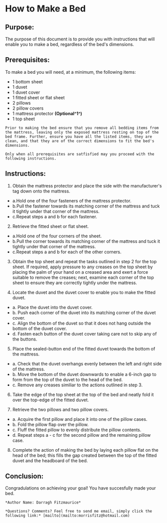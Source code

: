 How to Make a Bed
=================

Purpose:
--------

The purpose of this document is to provide you with instructions that will enable you to make a bed, regardless of the bed's dimensions. 

Prerequisites:
--------------

To make a bed you will need, at a minimum, the following items:
* 1 bottom sheet 
* 1 duvet
* 1 duvet cover
* 1 fitted sheet or flat sheet
* 2 pillows
* 2 pillow covers
* 1 mattress protector **(Optional^1^)**
* 1 top sheet

```
Prior to making the bed ensure that you remove all bedding items from the mattress, leaving only the exposed mattress resting on top of the bed frame. Further, ensure you have all the listed items, they are clean, and that they are of the correct dimensions to fit the bed's dimensions. 

Only when all prerequisites are satfisfied may you proceed with the following instructions.
```

Instructions:
-------------

1) Obtain the mattress protector and place the side with the 
	manufacturer's tag down onto the mattress. 
- a.Hold one of the four fasteners of the mattress protector.
- b.Pull the fastener towards its matching corner of the mattress and tuck it tightly under that corner of the mattress.
- c.Repeat steps a and b for each fastener.

2) Retrieve the fitted sheet or flat sheet.
- a.Hold one of the four corners of the sheet.
- b.Pull the corner towards its matching corner of the mattress and tuck it tightly under that corner of the mattress.
- c.Repeat steps a and b for each of the other corners.

3) Obtain the top sheet and repeat the tasks outlined in step 2 for the top sheet. 
    If required, apply pressure to any creases on the top sheet by placing the palm of your hand on a creased area and exert a force suitable to remove the creases; next, examine each corner of the top sheet to ensure they are correctly tightly under the mattress.

4) Locate the duvet and the duvet cover to enable you to make the fitted 	  duvet. 
- a. Place the duvet into the duvet cover.
- b. Push each corner of the duvet into its matching corner of the duvet cover. 
- c. Align the bottom of the duvet so that it does not hang outside the bottom of the duvet cover.
- d. Fasten each button of the duvet cover taking care not to skip any of the buttons.

5) Place the sealed-button end of the fitted duvet towards the bottom 		of the mattress.
- a. Check that the duvet overhangs evenly between the left and right side of the mattress. 
- b. Move the bottom of the duvet downwards to enable a 6-inch gap to form from the top of the duvet to the head of the bed.
- c. Remove any creases similiar to the actions outlined in step 3. 


6) Take the edge of the top sheet at the top of the bed and neatly fold 	 it over the top-edge of the fitted duvet. 

7) Retrieve the two pillows and two pillow covers.
- a. Acquire the first pillow and place it into one of the pillow cases.
- b. Fold the pillow flap over the pillow. 
- c. Fluff the fitted pillow to evenly distribute the pillow contents. 
- d. Repeat steps a - c for the second pillow and the remaining pillow case. 

8) Complete the action of making the bed by laying each pillow flat on 	  	 the head of the bed; this fills the gap created between the top of the fitted duvet and the headboard of the bed. 

Conclusion:
-----------

Congradulations on achieving your goal! You have succesfully made your bed.

```
*Author Name: Darragh Fitzmaurice*

*Questions? Comments? Feel free to send me email, simply click the following link:* [mailto](mailto:morrisfitz@hotmail.com)
```


